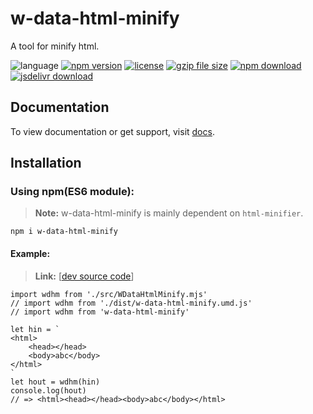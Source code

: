 # w-data-html-minify
A tool for minify html.

![language](https://img.shields.io/badge/language-JavaScript-orange.svg) 
[![npm version](http://img.shields.io/npm/v/w-data-html-minify.svg?style=flat)](https://npmjs.org/package/w-data-html-minify) 
[![license](https://img.shields.io/npm/l/w-data-html-minify.svg?style=flat)](https://npmjs.org/package/w-data-html-minify) 
[![gzip file size](http://img.badgesize.io/yuda-lyu/w-data-html-minify/master/dist/w-data-html-minify.umd.js.svg?compression=gzip)](https://github.com/yuda-lyu/w-data-html-minify)
[![npm download](https://img.shields.io/npm/dt/w-data-html-minify.svg)](https://npmjs.org/package/w-data-html-minify) 
[![jsdelivr download](https://img.shields.io/jsdelivr/npm/hm/w-data-html-minify.svg)](https://www.jsdelivr.com/package/npm/w-data-html-minify)

## Documentation
To view documentation or get support, visit [docs](https://yuda-lyu.github.io/w-data-html-minify/global.html).

## Installation
### Using npm(ES6 module):
> **Note:** w-data-html-minify is mainly dependent on `html-minifier`.
```alias
npm i w-data-html-minify
```

#### Example:
> **Link:** [[dev source code](https://github.com/yuda-lyu/w-data-html-minify/blob/master/g.test.minify.mjs)]
```alias
import wdhm from './src/WDataHtmlMinify.mjs'
// import wdhm from './dist/w-data-html-minify.umd.js'
// import wdhm from 'w-data-html-minify'

let hin = `
<html>
    <head></head>
    <body>abc</body>
</html>
`
let hout = wdhm(hin)
console.log(hout)
// => <html><head></head><body>abc</body></html>

```
